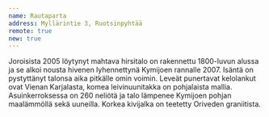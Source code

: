 ```yaml
---
name: Rautaparta
address: Myllärintie 3, Ruotsinpyhtää
remote: true
new: true
---
```

Joroisista 2005 löytynyt mahtava hirsitalo on rakennettu 1800-luvun alussa ja se alkoi nousta hivenen lyhennettynä 
Kymijoen rannalle 2007. Isäntä on pystyttänyt talonsa aika pitkälle omin voimin. Leveät punertavat kelolankut ovat 
Vienan Karjalasta, komea leivinuunitakka on pohjalaista mallia. Asuinkerroksessa on 260 neliötä ja talo lämpenee 
Kymijoen pohjan maalämmöllä sekä uuneilla. Korkea kivijalka on teetetty Oriveden graniitista.
